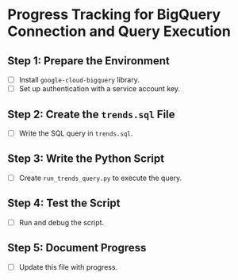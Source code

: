 # Progress Tracking for BigQuery Connection and Query Execution

## Step 1: Prepare the Environment
- [ ] Install `google-cloud-bigquery` library.
- [ ] Set up authentication with a service account key.

## Step 2: Create the `trends.sql` File
- [ ] Write the SQL query in `trends.sql`.

## Step 3: Write the Python Script
- [ ] Create `run_trends_query.py` to execute the query.

## Step 4: Test the Script
- [ ] Run and debug the script.

## Step 5: Document Progress
- [ ] Update this file with progress.